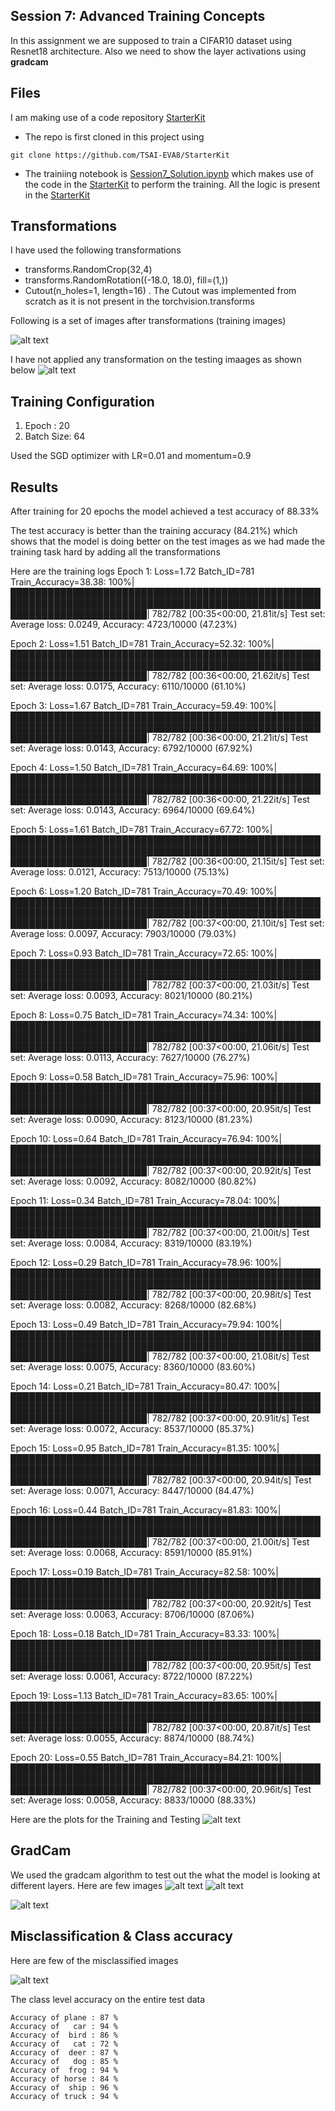 ## Session 7: Advanced Training Concepts

In this assignment we are supposed to train a CIFAR10 dataset using Resnet18 architecture.
Also we need to show the layer activations using **gradcam**


## Files
I am making use of a code repository [StarterKit](https://github.com/TSAI-EVA8/StarterKit)

* The repo is first cloned in this project using 
```
git clone https://github.com/TSAI-EVA8/StarterKit
```

* The trainiing notebook is [Session7_Solution.ipynb](https://github.com/TSAI-EVA8/advancedTraining/blob/master/Session7_Solution.ipynb) which makes use of the code in the [StarterKit](https://github.com/TSAI-EVA8/StarterKit) to perform the training. All the logic is present in the [StarterKit](https://github.com/TSAI-EVA8/StarterKit)

## Transformations
I have used the following transformations
* transforms.RandomCrop(32,4)
* transforms.RandomRotation((-18.0, 18.0), fill=(1,))
* Cutout(n_holes=1, length=16) . The Cutout was implemented from scratch as it is not present in the torchvision.transforms

Following is a set of images after transformations (training images)

![alt text](images/training_sample.png "Title")



I have not applied any transformation on the testing imaages as shown below
![alt text](images/test_sample.png "Title")

## Training Configuration
1. Epoch : 20
2. Batch Size: 64

Used the SGD optimizer with LR=0.01 and momentum=0.9

## Results
After training for 20 epochs the model achieved a test accuracy of 88.33%

The test accuracy is better than the training accuracy (84.21%) which shows that the model is doing better on the test images as we had made the training task hard by adding all the transformations

Here are the training logs
Epoch 1:
Loss=1.72 Batch_ID=781 Train_Accuracy=38.38: 100%|██████████████████████████████████████████████████████████████████████████████████████████████████████████████████████████| 782/782 [00:35<00:00, 21.81it/s]
Test set: Average loss: 0.0249, Accuracy: 4723/10000 (47.23%)

Epoch 2:
Loss=1.51 Batch_ID=781 Train_Accuracy=52.32: 100%|██████████████████████████████████████████████████████████████████████████████████████████████████████████████████████████| 782/782 [00:36<00:00, 21.62it/s]
Test set: Average loss: 0.0175, Accuracy: 6110/10000 (61.10%)

Epoch 3:
Loss=1.67 Batch_ID=781 Train_Accuracy=59.49: 100%|██████████████████████████████████████████████████████████████████████████████████████████████████████████████████████████| 782/782 [00:36<00:00, 21.21it/s]
Test set: Average loss: 0.0143, Accuracy: 6792/10000 (67.92%)

Epoch 4:
Loss=1.50 Batch_ID=781 Train_Accuracy=64.69: 100%|██████████████████████████████████████████████████████████████████████████████████████████████████████████████████████████| 782/782 [00:36<00:00, 21.22it/s]
Test set: Average loss: 0.0143, Accuracy: 6964/10000 (69.64%)

Epoch 5:
Loss=1.61 Batch_ID=781 Train_Accuracy=67.72: 100%|██████████████████████████████████████████████████████████████████████████████████████████████████████████████████████████| 782/782 [00:36<00:00, 21.15it/s]
Test set: Average loss: 0.0121, Accuracy: 7513/10000 (75.13%)

Epoch 6:
Loss=1.20 Batch_ID=781 Train_Accuracy=70.49: 100%|██████████████████████████████████████████████████████████████████████████████████████████████████████████████████████████| 782/782 [00:37<00:00, 21.10it/s]
Test set: Average loss: 0.0097, Accuracy: 7903/10000 (79.03%)

Epoch 7:
Loss=0.93 Batch_ID=781 Train_Accuracy=72.65: 100%|██████████████████████████████████████████████████████████████████████████████████████████████████████████████████████████| 782/782 [00:37<00:00, 21.03it/s]
Test set: Average loss: 0.0093, Accuracy: 8021/10000 (80.21%)

Epoch 8:
Loss=0.75 Batch_ID=781 Train_Accuracy=74.34: 100%|██████████████████████████████████████████████████████████████████████████████████████████████████████████████████████████| 782/782 [00:37<00:00, 21.06it/s]
Test set: Average loss: 0.0113, Accuracy: 7627/10000 (76.27%)

Epoch 9:
Loss=0.58 Batch_ID=781 Train_Accuracy=75.96: 100%|██████████████████████████████████████████████████████████████████████████████████████████████████████████████████████████| 782/782 [00:37<00:00, 20.95it/s]
Test set: Average loss: 0.0090, Accuracy: 8123/10000 (81.23%)

Epoch 10:
Loss=0.64 Batch_ID=781 Train_Accuracy=76.94: 100%|██████████████████████████████████████████████████████████████████████████████████████████████████████████████████████████| 782/782 [00:37<00:00, 20.92it/s]
Test set: Average loss: 0.0092, Accuracy: 8082/10000 (80.82%)

Epoch 11:
Loss=0.34 Batch_ID=781 Train_Accuracy=78.04: 100%|██████████████████████████████████████████████████████████████████████████████████████████████████████████████████████████| 782/782 [00:37<00:00, 21.00it/s]
Test set: Average loss: 0.0084, Accuracy: 8319/10000 (83.19%)

Epoch 12:
Loss=0.29 Batch_ID=781 Train_Accuracy=78.96: 100%|██████████████████████████████████████████████████████████████████████████████████████████████████████████████████████████| 782/782 [00:37<00:00, 20.98it/s]
Test set: Average loss: 0.0082, Accuracy: 8268/10000 (82.68%)

Epoch 13:
Loss=0.49 Batch_ID=781 Train_Accuracy=79.94: 100%|██████████████████████████████████████████████████████████████████████████████████████████████████████████████████████████| 782/782 [00:37<00:00, 21.08it/s]
Test set: Average loss: 0.0075, Accuracy: 8360/10000 (83.60%)

Epoch 14:
Loss=0.21 Batch_ID=781 Train_Accuracy=80.47: 100%|██████████████████████████████████████████████████████████████████████████████████████████████████████████████████████████| 782/782 [00:37<00:00, 20.91it/s]
Test set: Average loss: 0.0072, Accuracy: 8537/10000 (85.37%)

Epoch 15:
Loss=0.95 Batch_ID=781 Train_Accuracy=81.35: 100%|██████████████████████████████████████████████████████████████████████████████████████████████████████████████████████████| 782/782 [00:37<00:00, 20.94it/s]
Test set: Average loss: 0.0071, Accuracy: 8447/10000 (84.47%)

Epoch 16:
Loss=0.44 Batch_ID=781 Train_Accuracy=81.83: 100%|██████████████████████████████████████████████████████████████████████████████████████████████████████████████████████████| 782/782 [00:37<00:00, 21.00it/s]
Test set: Average loss: 0.0068, Accuracy: 8591/10000 (85.91%)

Epoch 17:
Loss=0.19 Batch_ID=781 Train_Accuracy=82.58: 100%|██████████████████████████████████████████████████████████████████████████████████████████████████████████████████████████| 782/782 [00:37<00:00, 20.92it/s]
Test set: Average loss: 0.0063, Accuracy: 8706/10000 (87.06%)

Epoch 18:
Loss=0.18 Batch_ID=781 Train_Accuracy=83.33: 100%|██████████████████████████████████████████████████████████████████████████████████████████████████████████████████████████| 782/782 [00:37<00:00, 20.95it/s]
Test set: Average loss: 0.0061, Accuracy: 8722/10000 (87.22%)

Epoch 19:
Loss=1.13 Batch_ID=781 Train_Accuracy=83.65: 100%|██████████████████████████████████████████████████████████████████████████████████████████████████████████████████████████| 782/782 [00:37<00:00, 20.87it/s]
Test set: Average loss: 0.0055, Accuracy: 8874/10000 (88.74%)

Epoch 20:
Loss=0.55 Batch_ID=781 Train_Accuracy=84.21: 100%|██████████████████████████████████████████████████████████████████████████████████████████████████████████████████████████| 782/782 [00:37<00:00, 20.96it/s]
Test set: Average loss: 0.0058, Accuracy: 8833/10000 (88.33%)




Here are the plots for the Training and Testing
![alt text](images/losses.png "Title")


## GradCam
We used the gradcam algorithm to test out the what the model is looking at different layers. Here are few images 
![alt text](images/gradcam_horse.png "Title")
![alt text](images/gradcam_ship.png "Title")

![alt text](images/gradcam_truck.png "Title")

## Misclassification & Class accuracy

Here are few of the misclassified images

![alt text](images/misclassification.png "Title")


The class level accuracy on the entire test data
```
Accuracy of plane : 87 %
Accuracy of   car : 94 %
Accuracy of  bird : 86 %
Accuracy of   cat : 72 %
Accuracy of  deer : 87 %
Accuracy of   dog : 85 %
Accuracy of  frog : 94 %
Accuracy of horse : 84 %
Accuracy of  ship : 96 %
Accuracy of truck : 94 %
```